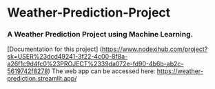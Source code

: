 # Weather-Prediction-Project
### A Weather Prediction Project using Machine Learning.
[Documentation for this project] (https://www.nodexihub.com/project?sk=USER%23dcd49241-3f22-4c00-8f8a-a26f1c9d4fc0%23PROJECT%2339da072e-fd90-4b6b-ab2c-5619742f8278)
The web app can be accessed here: https://weather-prediction.streamlit.app/
